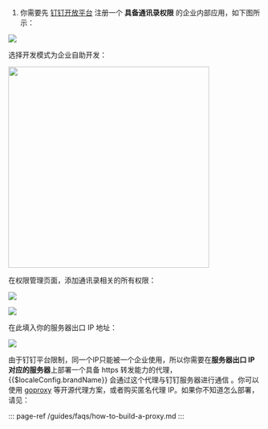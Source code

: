 <IntegrationDetailCard title="创建钉钉应用">

1. 你需要先 [钉钉开放平台](https://open.dingtalk.com/) 注册一个 **具备通讯录权限** 的企业内部应用，如下图所示：

![](https://cdn.authing.cn/blog/20201019214932.png)

选择开发模式为企业自助开发：

<img src="https://cdn.authing.cn/blog/20201019214944.png" height="400px">

在权限管理页面，添加通讯录相关的所有权限：

![](https://cdn.authing.cn/blog/20201019214954.png)

![](https://cdn.authing.cn/blog/20201019215001.png)

在此填入你的服务器出口 IP 地址：

![](https://cdn.authing.cn/blog/20201019215016.png)

由于钉钉平台限制，同一个IP只能被一个企业使用，所以你需要在**服务器出口 IP 对应的服务器**上部署一个具备 https 转发能力的代理，{{$localeConfig.brandName}} 会通过这个代理与钉钉服务器进行通信 。你可以使用 [goproxy](https://github.com/snail007/goproxy/blob/master/README_ZH.md) 等开源代理方案，或者购买匿名代理 IP。如果你不知道怎么部署，请见：

::: page-ref /guides/faqs/how-to-build-a-proxy.md
:::

</IntegrationDetailCard>